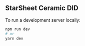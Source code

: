 ## StarSheet Ceramic DID

To run a development server locally:

```bash
npm run dev
# or
yarn dev
```
